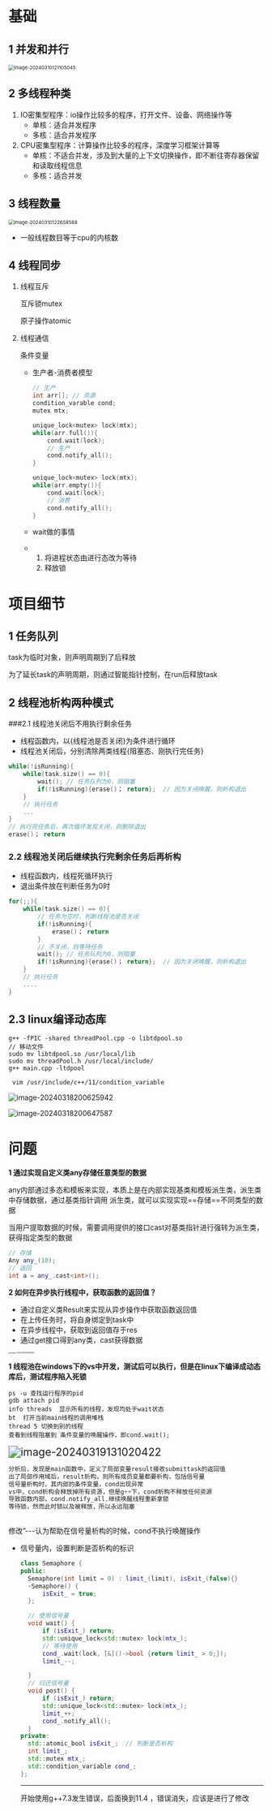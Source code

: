 # 基础

 ## 1 并发和并行

<img src="C:\Users\zhang\AppData\Roaming\Typora\typora-user-images\image-20240310121105045.png" alt="image-20240310121105045" style="zoom:67%;" />

## 2 多线程种类

1. IO密集型程序：io操作比较多的程序，打开文件、设备、网络操作等
   * 单核：适合并发程序
   * 多核：适合并发程序
2. CPU密集型程序：计算操作比较多的程序，深度学习框架计算等
   * 单核：不适合并发，涉及到大量的上下文切换操作，即不断往寄存器保留和读取线程信息
   * 多核：适合并发

## 3 线程数量

<img src="C:\Users\zhang\AppData\Roaming\Typora\typora-user-images\image-20240310122658588.png" alt="image-20240310122658588" style="zoom:67%;" />

* 一般线程数目等于cpu的内核数

## 4 线程同步

1. 线程互斥

   互斥锁mutex

   原子操作atomic

2. 线程通信

   条件变量

   * 生产者-消费者模型

     ```cpp
     // 生产
     int arr[]; // 资源
     condition_varable cond;
     mutex mtx;
     
     unique_lock<mutex> lock(mtx);
     while(arr.full()){
         cond.wait(lock); 
         // 生产
         cond.notify_all();
     }
     
     unique_lock<mutex> lock(mtx);
     while(arr.empty()){
         cond.wait(lock);
         // 消费
         cond.notify_all();
     }
     ```

   * wait做的事情

   * 1. 将进程状态由进行态改为等待
     2. 释放锁

# 项目细节

## 1 任务队列

task为临时对象，则声明周期到了后释放

为了延长task的声明周期，则通过智能指针控制，在run后释放task



## 2 线程池析构两种模式

###2.1 线程池关闭后不用执行剩余任务

* 线程函数内，以{线程池是否关闭}为条件进行循环
* 线程池关闭后，分别清除两类线程{阻塞态、刚执行完任务}

```cpp
while(!isRunning){
    while(task.size() == 0){
        wait(); // 任务队列为0，则阻塞
        if(!isRunning){erase()； return};  // 因为关闭唤醒，则析构退出
    }
    // 执行任务
    ...
}
// 执行完任务后，再次循环发现关闭，则删除退出
erase()； return
```



### 2.2 线程池关闭后继续执行完剩余任务后再析构

* 线程函数内，线程死循环执行
* 退出条件放在判断任务为0时

```cpp
for(;;){
    while(task.size() == 0){
        // 任务为空时，判断线程池是否关闭
        if(!isRunning){
            erase()； return
        }
        // 不关闭，则等待任务
        wait(); // 任务队列为0，则阻塞
        if(!isRunning){erase()； return};  // 因为关闭唤醒，则析构退出
    }
    // 执行任务
    ....
}
```

## 2.3 linux编译动态库

```shell
g++ -fPIC -shared threadPool.cpp -o libtdpool.so
// 移动文件
sudo mv libtdpool.so /usr/local/lib
sudo mv threadPool.h /usr/local/include/
g++ main.cpp -ltdpool

 vim /usr/include/c++/11/condition_variable
```

![image-20240318200625942](https://cdn.jsdelivr.net/gh/ZhangYuQiao326/study_nodes_pictures@main/img/image-20240318200625942.png)

![image-20240318200647587](https://cdn.jsdelivr.net/gh/ZhangYuQiao326/study_nodes_pictures@main/img/image-20240318200647587.png)



# 问题

**1 通过实现自定义类any存储任意类型的数据**

any内部通过多态和模板来实现，本质上是在内部实现基类和模板派生类，派生类中存储数据，通过基类指针调用 派生类，就可以实现实现==存储==不同类型的数据

当用户提取数据的时候，需要调用提供的接口cast对基类指针进行强转为派生类，获得指定类型的数据

```cpp
// 存储
Any any_(10);
// 返回
int a = any_.cast<int>();
```



**2 如何在异步执行线程中，获取函数的返回值？**

* 通过自定义类Result来实现从异步操作中获取函数返回值
* 在上传任务时，将自身绑定到task中
* 在异步线程中，获取到返回值存于res
* 通过get接口得到any类，cast<T>获得数据

<img src="https://cdn.jsdelivr.net/gh/ZhangYuQiao326/study_nodes_pictures@main/img/image-20240319164509829.png" alt="image-20240319164509829" style="zoom: 25%;" />



**1 线程池在windows下的vs中开发，测试后可以执行，但是在linux下编译成动态库后，测试程序陷入死锁**

```shell
ps -u 查找运行程序的pid
gdb attach pid
info threads  显示所有的线程，发现均处于wait状态
bt  打开当前main线程的调用堆栈
thread 5 切换到别的线程
查看到线程阻塞到 条件变量的唤醒操作，即cond.wait();
```

<img src="https://cdn.jsdelivr.net/gh/ZhangYuQiao326/study_nodes_pictures@main/img/image-20240319131020422.png" alt="image-20240319131020422" style="zoom:150%;" />

```cpp
分析后，发现是main函数中，定义了局部变量result接收submittask的返回值
出了局部作用域后，result析构，则所有成员变量都要析构，包括信号量
信号量析构时，其内部的条件变量，cond出现异常
vs中，cond析构会释放掉所有资源，但是g++下，cond析构不释放任何资源
导致函数内部，cond.notify_all,继续唤醒线程重新拿锁
等待锁，然而此时锁以及被释放，所以永远阻塞
    
```

修改”---认为帮助在信号量析构的时候，cond不执行唤醒操作

* 信号量内，设置判断是否析构的标识

  ```cpp
  class Semaphore {
  public:
  	Semaphore(int limit = 0) : limit_(limit), isExit_(false){}
  	~Semaphore() {
  		isExit_ = true;
  	};
  
  	// 使用信号量
  	void wait() {
  		if (isExit_) return;
  		std::unique_lock<std::mutex> lock(mtx_);
  		// 等待使用
  		cond_.wait(lock, [&]()->bool {return limit_ > 0;});
  		limit_--;
  
  	}
  	// 归还信号量
  	void post() {
  		if (isExit_) return;
  		std::unique_lock<std::mutex> lock(mtx_);
  		limit_++;
  		cond_.notify_all();
  	}
  private:
  	std::atomic_bool isExit_;  // 判断是否析构
  	int limit_;
  	std::mutex mtx_;
  	std::condition_variable cond_;
  };
  ```

  ----------

  开始使用g++7.3发生错误，后面换到11.4 ，错误消失，应该是进行了修改


